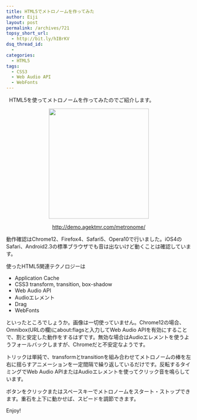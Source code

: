 ```yaml
---
title: HTML5でメトロノームを作ってみた
author: Eiji
layout: post
permalink: /archives/721
topsy_short_url:
  - http://bit.ly/hIBrKV
dsq_thread_id:
  - 
categories:
  - HTML5
tags:
  - CSS3
  - Web Audio API
  - WebFonts
---
```

<div class="wp_plus_one_button" style="margin: 0 8px 8px 0; float:left; ">
  <g:plusone href="http://devlog.agektmr.com/archives/721" callback="wp_plus_one_handler"></g:plusone>
</div>

HTML5を使ってメトロノームを作ってみたのでご紹介します。

<p style="text-align: center;">
  <a href="http://devlog.agektmr.com/wp-content/uploads/2011/04/metronome.png"><img class="size-medium wp-image-722 aligncenter" title="metronome" src="http://devlog.agektmr.com/wp-content/uploads/2011/04/metronome-272x300.png" alt="" width="272" height="300" /></a>
</p>

<p style="text-align: center;">
  <a title="Metornome Experiment" href="http://demo.agektmr.com/metronome/" target="_blank">http://demo.agektmr.com/metronome/</a>
</p>

動作確認はChrome12、Firefox4、Safari5、Opera10で行いました。iOS4のSafari、Android2.3の標準ブラウザでも音は出ないけど動くことは確認しています。

使ったHTML5関連テクノロジーは

*   Application Cache
*   CSS3 transform, transition, box-shadow
*   Web Audio API
*   Audioエレメント
*   Drag
*   WebFonts

といったところでしょうか。画像は一切使っていません。Chrome12の場合、Omnibox(URLの欄)にabout:flagsと入力してWeb Audio APIを有効にすることで、割と安定した動作をするはずです。無効な場合はAudioエレメントを使うようフォールバックしますが、Chromeだと不安定なようです。

トリックは単純で、transformとtransitionを組み合わせてメトロノームの棒を左右に揺らすアニメーションを一定間隔で繰り返しているだけです。反転するタイミングでWeb Audio APIまたはAudioエレメントを使ってクリック音を鳴らしています。

ボタンをクリックまたはスペースキーでメトロノームをスタート・ストップできます。重石を上下に動かせば、スピードを調節できます。

Enjoy!
